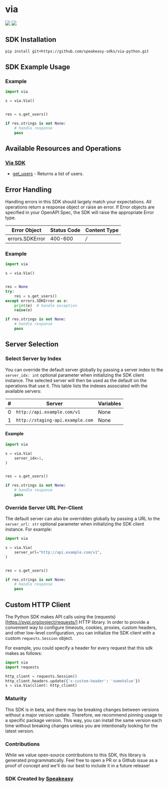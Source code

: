 # via

<div align="left">
    <a href="https://speakeasyapi.dev/"><img src="https://custom-icon-badges.demolab.com/badge/-Built%20By%20Speakeasy-212015?style=for-the-badge&logoColor=FBE331&logo=speakeasy&labelColor=545454" /></a>
    <a href="https://github.com/speakeasy-sdks/via-python.git/actions"><img src="https://img.shields.io/github/actions/workflow/status/speakeasy-sdks/bolt-php/speakeasy_sdk_generation.yml?style=for-the-badge" /></a>
    
</div>

<!-- Start SDK Installation [installation] -->
## SDK Installation

```bash
pip install git+https://github.com/speakeasy-sdks/via-python.git
```
<!-- End SDK Installation [installation] -->

<!-- Start SDK Example Usage [usage] -->
## SDK Example Usage

### Example

```python
import via

s = via.Via()


res = s.get_users()

if res.strings is not None:
    # handle response
    pass
```
<!-- End SDK Example Usage [usage] -->

<!-- Start Available Resources and Operations [operations] -->
## Available Resources and Operations

### [Via SDK](docs/sdks/via/README.md)

* [get_users](docs/sdks/via/README.md#get_users) - Returns a list of users.
<!-- End Available Resources and Operations [operations] -->







<!-- Start Error Handling [errors] -->
## Error Handling

Handling errors in this SDK should largely match your expectations.  All operations return a response object or raise an error.  If Error objects are specified in your OpenAPI Spec, the SDK will raise the appropriate Error type.

| Error Object    | Status Code     | Content Type    |
| --------------- | --------------- | --------------- |
| errors.SDKError | 400-600         | */*             |

### Example

```python
import via

s = via.Via()


res = None
try:
    res = s.get_users()
except errors.SDKError as e:
    print(e)  # handle exception
    raise(e)

if res.strings is not None:
    # handle response
    pass
```
<!-- End Error Handling [errors] -->



<!-- Start Server Selection [server] -->
## Server Selection

### Select Server by Index

You can override the default server globally by passing a server index to the `server_idx: int` optional parameter when initializing the SDK client instance. The selected server will then be used as the default on the operations that use it. This table lists the indexes associated with the available servers:

| # | Server | Variables |
| - | ------ | --------- |
| 0 | `http://api.example.com/v1` | None |
| 1 | `http://staging-api.example.com` | None |

#### Example

```python
import via

s = via.Via(
    server_idx=1,
)


res = s.get_users()

if res.strings is not None:
    # handle response
    pass
```


### Override Server URL Per-Client

The default server can also be overridden globally by passing a URL to the `server_url: str` optional parameter when initializing the SDK client instance. For example:
```python
import via

s = via.Via(
    server_url="http://api.example.com/v1",
)


res = s.get_users()

if res.strings is not None:
    # handle response
    pass
```
<!-- End Server Selection [server] -->



<!-- Start Custom HTTP Client [http-client] -->
## Custom HTTP Client

The Python SDK makes API calls using the (requests)[https://pypi.org/project/requests/] HTTP library.  In order to provide a convenient way to configure timeouts, cookies, proxies, custom headers, and other low-level configuration, you can initialize the SDK client with a custom `requests.Session` object.

For example, you could specify a header for every request that this sdk makes as follows:
```python
import via
import requests

http_client = requests.Session()
http_client.headers.update({'x-custom-header': 'someValue'})
s = via.Via(client: http_client)
```
<!-- End Custom HTTP Client [http-client] -->

<!-- Placeholder for Future Speakeasy SDK Sections -->



### Maturity

This SDK is in beta, and there may be breaking changes between versions without a major version update. Therefore, we recommend pinning usage
to a specific package version. This way, you can install the same version each time without breaking changes unless you are intentionally
looking for the latest version.

### Contributions

While we value open-source contributions to this SDK, this library is generated programmatically.
Feel free to open a PR or a Github issue as a proof of concept and we'll do our best to include it in a future release!

### SDK Created by [Speakeasy](https://docs.speakeasyapi.dev/docs/using-speakeasy/client-sdks)

